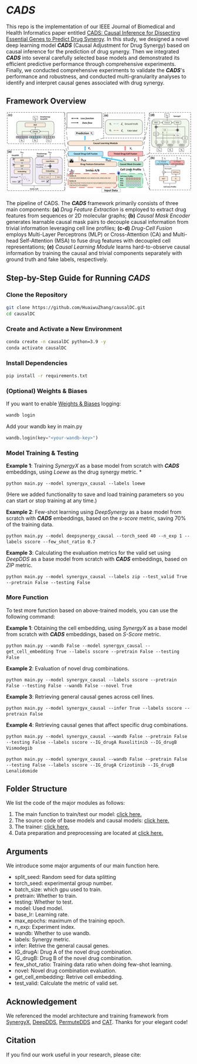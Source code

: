 # ***CADS***

This repo is the implementation of our IEEE Journal of Biomedical and Health Informatics paper entitled [CADS: Causal Inference for Dissecting Essential Genes to Predict Drug Synergy](https://www.google.com/).
In this study, we designed a novel deep learning model ***CADS*** (Causal Adjustment for Drug Synergy) based on causal inference for the prediction of drug synergy. Then we integrated ***CADS*** into several carefully selected base models and demonstrated its efficient predictive performance through comprehensive experiments. Finally, we conducted comprehensive experiments to validate the ***CADS***'s performance and robustness, and conducted multi-granularity analyses to identify and interpret causal genes associated with drug synergy.

## Framework Overview

<img src="modelFramework.png" width="1000px">

The pipeline of CADS. The ***CADS*** framework primarily consists of three main components: **(a)** *Drug Feature Extraction* is employed to extract drug features from sequences or 2D molecular graphs; **(b)** *Causal Mask Encoder* generates learnable causal mask pairs to decouple causal information from trivial information leveraging cell line profiles; **(c-d)** *Drug-Cell Fusion* employs Multi-Layer Perceptrons (MLP) or Cross-Attention (CA) and Multi-head Self-Attention (MSA) to fuse drug features with decoupled cell representations; **(e)** *Causal Learning Module* learns hard-to-observe causal information by training the causal and trivial components separately with ground truth and fake labels, respectively.

## Step-by-Step Guide for Running ***CADS***

### Clone the Repository

```bash
git clone https://github.com/HuaiwuZhang/causalDC.git
cd causalDC
```

### Create and Activate a New Environment

```bash
conda create -n causalDC python=3.9 -y
conda activate causalDC
```

### Install Dependencies

```bash
pip install -r requirements.txt
```

### (Optional) Weights & Biases

If you want to enable [Weights & Biases](https://wandb.ai/site/) logging:

```bash
wandb login
```

Add your wandb key in main.py

```python
wandb.login(key="<your-wandb-key>")
```

### Model Training & Testing

**Example 1**: Training *SynergyX* as a base model from scratch with ***CADS*** embeddings, using *Loewe* as the drug synergy metric.
* 
```
python main.py --model synergyx_causal --labels loewe
```
(Here we added functionality to save and load training parameters so you can start or stop training at any time.)


**Example 2**: Few-shot learning using *DeepSynergy* as a base model from scratch with ***CADS*** embeddings, based on the *s-score* metric, saving 70% of the training data.

```
python main.py --model deepsynergy_causal --torch_seed 40 --n_exp 1 --labels sscore --few_shot_ratio 0.7
```

**Example 3**: Calculating the evaluation metrics for the valid set using *DeepDDS* as a base model from scratch with ***CADS*** embeddings, based on *ZIP* metric.

```
python main.py --model synergyx_causal --labels zip --test_valid True --pretrain False --testing False
```


### More Function

To test more function based on above-trained models, you can use the following command:

**Example 1**: Obtaining the cell embedding, using *SynergyX* as a base model from scratch with ***CADS*** embeddings, based on *S-Score* metric.

```
python main.py --wandb False --model synergyx_causal --get_cell_embedding True --labels sscore --pretrain False --testing False
```

**Example 2**: Evaluation of novel drug combinations.

```
python main.py --model synergyx_causal --labels sscore --pretrain False --testing False --wandb False --novel True
```

**Example 3**: Retrieving general causal genes across cell lines.

```
python main.py --model synergyx_causal --infer True --labels sscore --pretrain False
```

**Example 4**: Retrieving causal genes that affect specific drug combinations.

```
python main.py --model synergyx_causal --wandb False --pretrain False --testing False --labels sscore --IG_drugA Ruxolitinib --IG_drugB Vismodegib
```
```
python main.py --model synergyx_causal --wandb False --pretrain False --testing False --labels sscore --IG_drugA Crizotinib --IG_drugB Lenalidomide
```

## Folder Structure

We list the code of the major modules as follows:

1. The main function to train/test our model:  [click here.](main.py "1")
2. The source code of base models and causal models: [click here.](models "2")
3. The trainer: [click here.](src/base/trainer.py "3")
4. Data preparation and preprocessing are located at [click here.](utils.py "4")

## Arguments

We introduce some major arguments of our main function here.

- split_seed: Random seed for data splitting 
- torch_seed: experimental group number.
- batch_size: which gpu used to train.
- pretrain: Whether to train.
- testing: Whether to test.
- model: Used model.
- base_lr: Learning rate.
- max_epochs: maximum of the training epoch.
- n_exp: Experiment index.
- wandb: Whether to use wandb.
- labels: Synergy metric.
- infer: Retrive the general causal genes.
- IG_drugA: Drug A of the novel drug combination.
- IG_drugB: Drug B of the novel drug combination.
- few_shot_ratio: Training data ratio when doing few-shot learning.
- novel: Novel drug combination evaluation.
- get_cell_embedding: Retrive cell embedding.
- test_valid: Calculate the metric of valid set.



## Acknowledgement

We referenced the model architecture and training framework from [SynergyX](https://github.com/GSanShui/SynergyX), [DeepDDS](https://github.com/Sinwang404/DeepDDS/tree/master), [PermuteDDS](https://github.com/littlewei-lazy/PermuteDDS) and [CAT](https://github.com/yongduosui/CAL). Thanks for your elegant code!

## Citation

If you find our work useful in your research, please cite:

```

```
